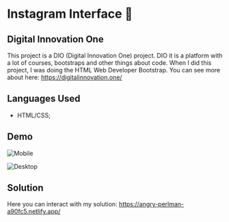 # Instagram Interface :camera_flash:



## Digital Innovation One

This project is a DIO (Digital Innovation One) project. DIO it is a platform with a lot of courses, bootstraps and other things about code. When I did this project, I was doing the HTML Web Developer Bootstrap. You can see more about here: <https://digitalinnovation.one/>



## Languages Used

- HTML/CSS;



## Demo

![Mobile](C:\Users\PC\Desktop\mobile-image.png)

![Desktop](C:\Users\PC\Desktop\desktop-image.png)



## Solution

Here you can interact with my solution: <https://angry-perlman-a90fc5.netlify.app/>

